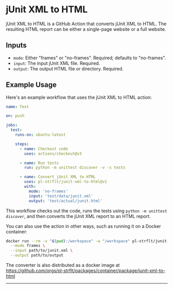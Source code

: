 # jUnit XML to HTML

jUnit XML to HTML is a GitHub Action that converts jUnit XML to HTML. The resulting HTML report can be either a single-page website or a full website.

## Inputs

* `mode`: Either "frames" or "no-frames". Required; defaults to "no-frames".
* `input`: The input jUnit XML file. Required.
* `output`: The output HTML file or directory. Required.

## Example Usage

Here's an example workflow that uses the jUnit XML to HTML action:

```yml
name: Test

on: push

jobs:
  test:
    runs-on: ubuntu-latest

    steps:
      - name: Checkout code
        uses: actions/checkout@v3

      - name: Run tests
        run: python -m unittest discover -v -s tests

      - name: Convert jUnit XML to HTML
        uses: pl-strflt/junit-xml-to-html@v1
        with:
          mode: 'no-frames'
          input: 'test/data/junit.xml'
          output: 'test/actual/junit.html'
```

This workflow checks out the code, runs the tests using `python -m unittest discover`, and then converts the jUnit XML report to an HTML report.

You can also use the action in other ways, such as running it on a Docker container:

```sh
docker run --rm -v "$(pwd):/workspace" -w "/workspace" pl-strflt/junit-xml-to-html:latest \
  --mode frames \
  --input path/to/junit.xml \
  --output path/to/output
```

The converter is also distributed as a docker image at https://github.com/orgs/pl-strflt/packages/container/package/junit-xml-to-html

---

